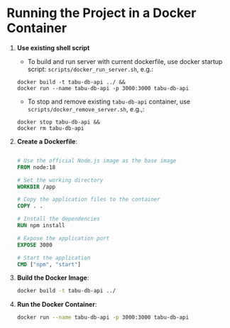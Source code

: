 # Running the Project in a Docker Container

1. **Use existing shell script**
   - To build and run server with current dockerfile, use docker startup script: `scripts/docker_run_server.sh`, e.g.:
   ```shell
   docker build -t tabu-db-api ../ &&
   docker run --name tabu-db-api -p 3000:3000 tabu-db-api
   ```
   - To stop and remove existing `tabu-db-api` container, use `scripts/docker_remove_server.sh`, e.g.,:
   ```shell
   docker stop tabu-db-api &&
   docker rm tabu-db-api
   ```

2. **Create a Dockerfile**:
   ```Dockerfile

   # Use the official Node.js image as the base image
   FROM node:18

   # Set the working directory
   WORKDIR /app

   # Copy the application files to the container
   COPY . .

   # Install the dependencies
   RUN npm install

   # Expose the application port
   EXPOSE 3000

   # Start the application
   CMD ["npm", "start"]
   ```

3. **Build the Docker Image**:
   ```bash
   docker build -t tabu-db-api ../
   ```

4. **Run the Docker Container**:
   ```bash
   docker run --name tabu-db-api -p 3000:3000 tabu-db-api
   ```
